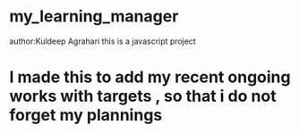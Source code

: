 # my_learning_manager
author:Kuldeep Agrahari
this is a javascript project
<h1>I made this to add my recent ongoing works with targets , so that i do not forget my plannings </h1>
